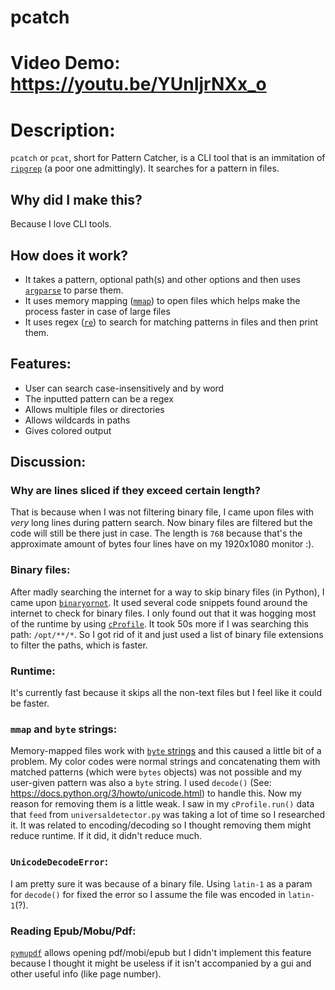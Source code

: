 # pcatch
# Video Demo: https://youtu.be/YUnIjrNXx_o
# Description:
`pcatch` or `pcat`, short for Pattern Catcher, is a CLI tool that is an immitation of [`ripgrep`](https://github.com/BurntSushi/ripgrep) (a poor one admittingly). It searches for a pattern in files.
## Why did I make this?
Because I love CLI tools.
## How does it work?
- It takes a pattern, optional path(s) and other options and then uses [`argparse`](https://docs.python.org/3/library/argparse.html) to parse them.
- It uses memory mapping ([`mmap`](https://docs.python.org/3/library/mmap.html)) to open files which helps make the process faster in case of large files
- It uses regex ([`re`](https://docs.python.org/3/library/re.html#)) to search for matching patterns in files and then print them.
## Features:
- User can search case-insensitively and by word
- The inputted pattern can be a regex
- Allows multiple files or directories
- Allows wildcards in paths
- Gives colored output
## Discussion:
### Why are lines sliced if they exceed certain length?
That is because when I was not filtering binary file, I came upon files with _very_ long lines during pattern search. Now binary files are filtered but the code will still be there just in case. The length is `768` because that's the approximate amount of bytes four lines have on my 1920x1080 monitor :).
### Binary files:
After madly searching the internet for a way to skip binary files (in Python), I came upon [`binaryornot`](https://pypi.org/project/binaryornot/). It used several code snippets found around the internet to check for binary files. I only found out that it was hogging most of the runtime by using [`cProfile`](https://docs.python.org/3/library/profile.html#module-cProfile). It took 50s more if I was searching this path: `/opt/**/*`. So I got rid of it and just used a list of binary file extensions to filter the paths, which is faster.
### Runtime:
It's currently fast because it skips all the non-text files but I feel like it could be faster.
### `mmap` and `byte` strings:
Memory-mapped files work with [`byte` strings](https://realpython.com/python-strings/#bytes-objects) and this caused a little bit of a problem. My color codes were normal strings and concatenating them with matched patterns (which were `bytes` objects) was not possible and my user-given pattern was also a `byte` string. I used `decode()` (See: https://docs.python.org/3/howto/unicode.html) to handle this. Now my reason for removing them is a little weak. I saw in my `cProfile.run()` data that `feed` from `universaldetector.py` was taking a lot of time so I researched it. It was related to encoding/decoding so I thought removing them might reduce runtime. If it did, it didn't reduce much.
### `UnicodeDecodeError`:
I am pretty sure it was because of a binary file. Using `latin-1` as a param for `decode()` for fixed the error so I assume the file was encoded in `latin-1`(?). 
### Reading Epub/Mobu/Pdf:
[`pymupdf`](https://pymupdf.readthedocs.io/en/latest/index.html) allows opening pdf/mobi/epub but I didn't implement this feature because I thought it might be useless if it isn't accompanied by a gui and other useful info (like page number). 
